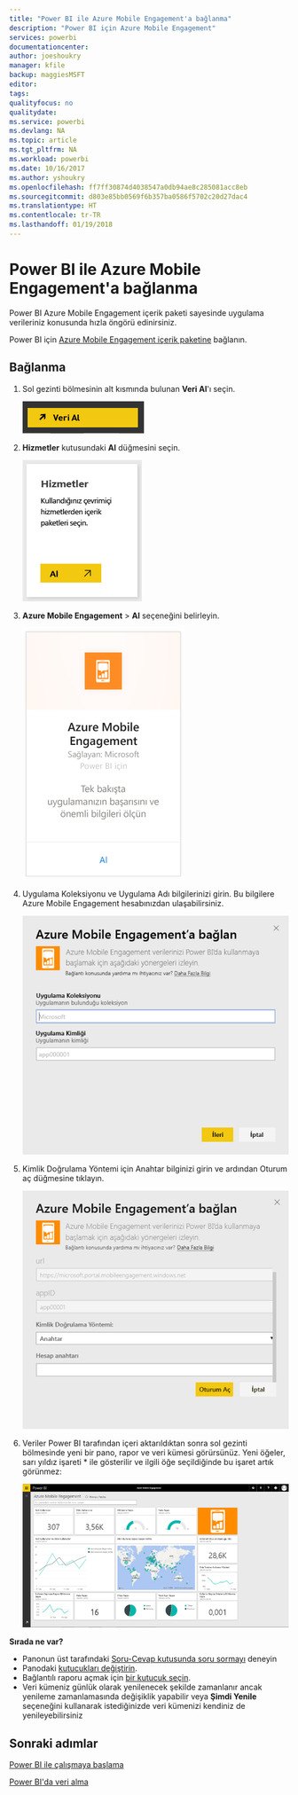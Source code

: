 ```yaml
---
title: "Power BI ile Azure Mobile Engagement'a bağlanma"
description: "Power BI için Azure Mobile Engagement"
services: powerbi
documentationcenter: 
author: joeshoukry
manager: kfile
backup: maggiesMSFT
editor: 
tags: 
qualityfocus: no
qualitydate: 
ms.service: powerbi
ms.devlang: NA
ms.topic: article
ms.tgt_pltfrm: NA
ms.workload: powerbi
ms.date: 10/16/2017
ms.author: yshoukry
ms.openlocfilehash: ff7ff30874d4038547a0db94ae8c285081acc8eb
ms.sourcegitcommit: d803e85bb0569f6b357ba0586f5702c20d27dac4
ms.translationtype: HT
ms.contentlocale: tr-TR
ms.lasthandoff: 01/19/2018
---
```

# <a name="connect-to-azure-mobile-engagement-with-power-bi"></a>Power BI ile Azure Mobile Engagement'a bağlanma
Power BI Azure Mobile Engagement içerik paketi sayesinde uygulama verileriniz konusunda hızla öngörü edinirsiniz.

Power BI için [Azure Mobile Engagement içerik paketine](https://app.powerbi.com/groups/me/getdata/services/azme) bağlanın.

## <a name="how-to-connect"></a>Bağlanma
1. Sol gezinti bölmesinin alt kısmında bulunan **Veri Al**'ı seçin.
   
    ![](media/service-connect-to-azure-mobile/getdata.png)
2. **Hizmetler** kutusundaki **Al** düğmesini seçin.
   
    ![](media/service-connect-to-azure-mobile/services.png)
3. **Azure Mobile Engagement** \> **Al** seçeneğini belirleyin.
   
    ![](media/service-connect-to-azure-mobile/azme.png) 
4. Uygulama Koleksiyonu ve Uygulama Adı bilgilerinizi girin. Bu bilgilere Azure Mobile Engagement hesabınızdan ulaşabilirsiniz.
   
    ![](media/service-connect-to-azure-mobile/parameters.png) 
5. Kimlik Doğrulama Yöntemi için Anahtar bilginizi girin ve ardından Oturum aç düğmesine tıklayın.
   
    ![](media/service-connect-to-azure-mobile/creds.png)
6. Veriler Power BI tarafından içeri aktarıldıktan sonra sol gezinti bölmesinde yeni bir pano, rapor ve veri kümesi görürsünüz. Yeni öğeler, sarı yıldız işareti \* ile gösterilir ve ilgili öğe seçildiğinde bu işaret artık görünmez:
   
    ![](media/service-connect-to-azure-mobile/dashboard.png)

 **Sırada ne var?**

* Panonun üst tarafındaki [Soru-Cevap kutusunda soru sormayı](power-bi-q-and-a.md) deneyin
* Panodaki [kutucukları değiştirin](service-dashboard-edit-tile.md).
* Bağlantılı raporu açmak için [bir kutucuk seçin](service-dashboard-tiles.md).
* Veri kümeniz günlük olarak yenilenecek şekilde zamanlanır ancak yenileme zamanlamasında değişiklik yapabilir veya **Şimdi Yenile** seçeneğini kullanarak istediğinizde veri kümenizi kendiniz de yenileyebilirsiniz

## <a name="next-steps"></a>Sonraki adımlar
[Power BI ile çalışmaya başlama](service-get-started.md)

[Power BI'da veri alma](service-get-data.md)

